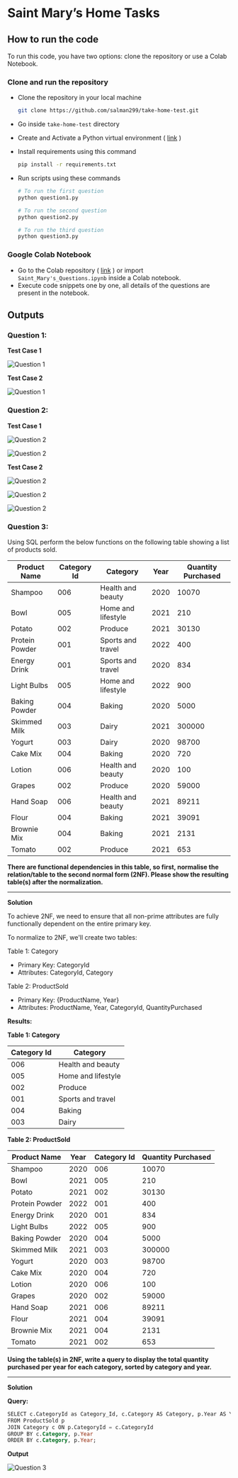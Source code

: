 # Saint Mary’s Home Tasks

## How to run the code

To run this code, you have two options: clone the repository or use a Colab Notebook.

### Clone and run the repository

- Clone the repository in your local machine
    
    ```bash
    git clone https://github.com/salman299/take-home-test.git
    ```
    
- Go inside `take-home-test` directory
- Create and Activate a Python virtual environment ( [link](https://docs.python.org/3/library/venv.html) )
- Install requirements using this command
    
    ```bash
    pip install -r requirements.txt
    ```
    
- Run scripts using these commands
    
    ```bash
    # To run the first question
    python question1.py
    
    # To run the second question
    python question2.py
    
    # To run the third question
    python question3.py
    ```
    

### Google Colab Notebook

- Go to the Colab repository ( [link](https://colab.research.google.com/drive/1J8_UN82PIAruJXKAPcXbubxBXfC0II5h?usp=sharing) ) or import `Saint_Mary's_Questions.ipynb` inside a Colab notebook.
- Execute code snippets one by one, all details of the questions are present in the notebook.

## Outputs

### Question 1:

**Test Case 1**

![Question 1](images/output-0.png)

**Test Case 2**

![Question 1](images/output-1.png)

### Question 2:

**Test Case 1**

![Question 2](images/output-2.png)

![Question 2](images/output-3.png)

**Test Case 2**

![Question 2](images/output-4.png)

![Question 2](images/output-5.png)

![Question 2](images/output-6.png)

### Question 3:

Using SQL perform the below functions on the following table showing a list of products sold.

| Product Name | Category Id | Category | Year | Quantity Purchased |
| --- | --- | --- | --- | --- |
| Shampoo | 006 | Health and beauty | 2020 | 10070 |
| Bowl | 005 | Home and lifestyle | 2021 | 210 |
| Potato | 002 | Produce | 2021 | 30130 |
| Protein Powder | 001 | Sports and travel | 2022 | 400 |
| Energy Drink | 001 | Sports and travel | 2020 | 834 |
| Light Bulbs | 005 | Home and lifestyle | 2022 | 900 |
| Baking Powder | 004 | Baking | 2020 | 5000 |
| Skimmed Milk | 003 | Dairy | 2021 | 300000 |
| Yogurt | 003 | Dairy | 2020 | 98700 |
| Cake Mix | 004 | Baking | 2020 | 720 |
| Lotion | 006 | Health and beauty | 2020 | 100 |
| Grapes | 002 | Produce | 2020 | 59000 |
| Hand Soap | 006 | Health and beauty | 2021 | 89211 |
| Flour | 004 | Baking | 2021 | 39091 |
| Brownie Mix | 004 | Baking | 2021 | 2131 |
| Tomato | 002 | Produce | 2021 | 653 |

**There are functional dependencies in this table, so first, normalise the relation/table to the second normal form (2NF). Please show the resulting table(s) after the normalization.**

---

**Solution**

To achieve 2NF, we need to ensure that all non-prime attributes are fully functionally dependent on the entire primary key.

To normalize to 2NF, we'll create two tables:

Table 1: Category

- Primary Key: CategoryId
- Attributes: CategoryId, Category

Table 2: ProductSold

- Primary Key: {ProductName, Year}
- Attributes: ProductName, Year, CategoryId, QuantityPurchased

**Results:**

**Table 1: Category**

| Category Id | Category |
| --- | --- |
| 006 | Health and beauty |
| 005 | Home and lifestyle |
| 002 | Produce |
| 001 | Sports and travel |
| 004 | Baking |
| 003 | Dairy |

**Table 2: ProductSold**

| Product Name | Year | Category Id | Quantity Purchased |
| --- | --- | --- | --- |
| Shampoo | 2020 | 006 | 10070 |
| Bowl | 2021 | 005 | 210 |
| Potato | 2021 | 002 | 30130 |
| Protein Powder | 2022 | 001 | 400 |
| Energy Drink | 2020 | 001 | 834 |
| Light Bulbs | 2022 | 005 | 900 |
| Baking Powder | 2020 | 004 | 5000 |
| Skimmed Milk | 2021 | 003 | 300000 |
| Yogurt | 2020 | 003 | 98700 |
| Cake Mix | 2020 | 004 | 720 |
| Lotion | 2020 | 006 | 100 |
| Grapes | 2020 | 002 | 59000 |
| Hand Soap | 2021 | 006 | 89211 |
| Flour | 2021 | 004 | 39091 |
| Brownie Mix | 2021 | 004 | 2131 |
| Tomato | 2021 | 002 | 653 |

**Using the table(s) in 2NF, write a query to display the total quantity purchased per year for each category, sorted by category and year.**

---

**Solution**

**Query:**

```sql
SELECT c.CategoryId as Category_Id, c.Category AS Category, p.Year AS Year, SUM(p.QuantityPurchased) AS TotalQuantityPurchased
FROM ProductSold p
JOIN Category c ON p.CategoryId = c.CategoryId
GROUP BY c.Category, p.Year
ORDER BY c.Category, p.Year;
```

**Output**

![Question 3](images/output-7.png)
